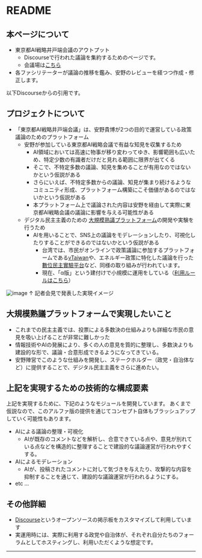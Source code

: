 # README

## 本ページについて

- 東京都AI戦略井戸端会議のアウトプット
    - Discourseで行われた議論を集約するためのページです。
    - 会議場は[こちら](https://large-scale-conversation-sandbox.discourse.group/)
- 各ファシリテーターが議論の推移を鑑み、安野のレビューを経つつ作成・修正します。

以下Discourseからの引用です。

## プロジェクトについて

- 「東京都AI戦略井戸端会議」は、安野貴博が2つの目的で運営している政策議論のためのプラットフォーム
    - 安野が参加している東京都AI戦略会議で有益な知見を収集するため
        - AI領域においては高速に物事が移り変わってゆき、影響範囲も広いため、特定少数の有識者だけだと見れる範囲に限界が出てくる
        - そこで、不特定多数の議論、知見を集めることが有用なのではないかという仮説がある
        - さらにいえば、不特定多数からの議論、知見が集まり続けるようなコミュニティ形成、プラットフォーム構築にこそ価値があるのではないかという仮説がある
        - 本プラットフォーム上で議論された内容は安野を経由して実際に東京都AI戦略会議の議論に影響を与える可能性がある
    - デジタル民主主義のための [大規模熟議プラットフォーム](https://note.com/annotakahiro24/n/nfd4a855cd1a8)の開発や実験を行うため
        - AIを用いることで、SNS上の議論をモデレーションしたり、可視化したりすることができるのではないかという仮説がある
            - 台湾では、市民がオンラインで政策議論に参加するプラットフォームである[vTaiwan](https://vtaiwan.tw/)や、エネルギー政策に特化した議論を行った[數位民主實驗平台](https://twfuture.care/energy/)など、同様の取り組みが行われています。
            - 現在、「α版」という建付けで小規模に運用をしている（[利用ルールはこちら](https://large-scale-conversation-sandbox.discourse.group/t/topic/44)）

![image](https://canada1.discourse-cdn.com/flex033/uploads/large_scale_conversation_sandbox/original/1X/8b9fd7aaceda59f05ed379eaca2c7e22fb7a1832.jpeg)
↑ 記者会見で発表した実現イメージ

## 大規模熟議プラットフォームで実現したいこと

- これまでの民主主義では、投票による多数決の仕組みよりも詳細な市民の意見を吸い上げることが非常に難しかった
- 情報技術やAIの発展により、多くの人の意見を質的に整理し、多数決よりも建設的な形で、議論・合意形成できるようになってきている。
- 安野陣営でこのような仕組みを開発し、ステークホルダー（政党・自治体など）に提供することで、デジタル民主主義をさらに進めたい。

## 上記を実現するための技術的な構成要素

上記を実現するために、下記のようなモジュールを開発しています。
あくまで仮説なので、このアルファ版の提供を通じてコンセプト自体もブラッシュアップしていく可能性もあります。

- AIによる議論の整理・可視化
    - AIが既存のコメントなどを解析し、合意できている点や、意見が別れている点などを構造的に整理することで建設的な議論運営が行われやすくする。
- AIによるモデレーション
    - AIが、投稿されたコメントに対して気づきを与えたり、攻撃的な内容を抑制することを通じて、建設的な議論運営が行われるようにする。
- etc …

## その他詳細

- [Discourse](https://www.discourse.org/)というオープンソースの掲示板をカスタマイズして利用しています
- 実運用時には、実際に利用する政党や自治体が、それぞれ自分たちのフォーラムとしてホスティングし、利用いただくような想定です。

---